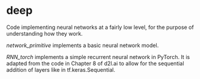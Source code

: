 # deep

Code implementing neural networks at a fairly low level, for the purpose of understanding how they work. 

*network_primitive* implements a basic neural network model. 

*RNN_torch* implements a simple recurrent neural network in PyTorch. It is adapted from the code in Chapter 8 of d2l.ai to allow for the sequential addition of layers like in tf.keras.Sequential. 
